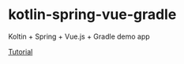 # kotlin-spring-vue-gradle
 Koltin + Spring + Vue.js + Gradle demo app
 
<a href="https://vaadimblog.blogspot.com/p/kotlin-spring-boot-vuejs.html">Tutorial</a>
